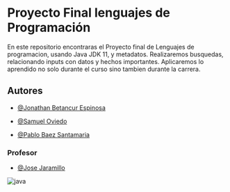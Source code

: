 
# Proyecto Final lenguajes de Programación

En este repositorio encontraras el Proyecto final de Lenguajes de programacion, usando Java JDK 11, y metadatos.
Realizaremos busquedas, relacionando inputs con datos y hechos importantes. Aplicaremos lo aprendido no solo durante el curso sino tambien durante la carrera.



## Autores

- [@Jonathan Betancur Espinosa](https://github.com/Jonathanbees)

- [@Samuel Oviedo](https://github.com/SamuelOviedo2003)

- [@Pablo Baez Santamaria](https://github.com/PabloBaezS)

### Profesor

- [@Jose Jaramillo](https://github.com/jose0044)


![java](https://www.invivoo.com/wp-content/uploads/java11.png)
